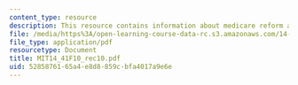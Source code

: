 ```yaml
---
content_type: resource
description: This resource contains information about medicare reform and job lock.
file: /media/https%3A/open-learning-course-data-rc.s3.amazonaws.com/14-41-public-finance-and-public-policy-fall-2010/5285876165a4e8d8859cbfa4017a9e6e_MIT14_41F10_rec10.pdf
file_type: application/pdf
resourcetype: Document
title: MIT14_41F10_rec10.pdf
uid: 52858761-65a4-e8d8-859c-bfa4017a9e6e
---
```

